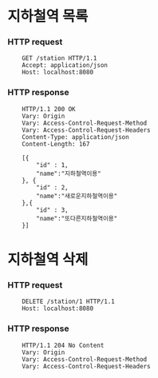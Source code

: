 # 지하철역 목록

### HTTP request
```
    GET /station HTTP/1.1
    Accept: application/json
    Host: localhost:8080
```

### HTTP response
```
    HTTP/1.1 200 OK
    Vary: Origin
    Vary: Access-Control-Request-Method
    Vary: Access-Control-Request-Headers
    Content-Type: application/json
    Content-Length: 167
    
    [{
        "id" : 1,
        "name":"지하철역이용"
    }, {
        "id" : 2,
        "name":"새로운지하철역이용"
    },{
        "id" : 3,
        "name":"또다른지하철역이용"
    }]
```

# 지하철역 삭제

### HTTP request
```
    DELETE /station/1 HTTP/1.1
    Host: localhost:8080
```

### HTTP response
```
    HTTP/1.1 204 No Content
    Vary: Origin
    Vary: Access-Control-Request-Method
    Vary: Access-Control-Request-Headers
```
